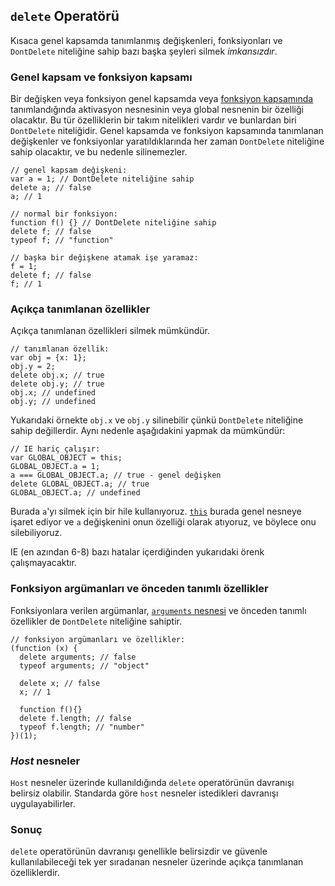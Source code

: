 ## `delete` Operatörü

Kısaca genel kapsamda tanımlanmış değişkenleri, fonksiyonları ve `DontDelete`
niteliğine sahip bazı başka şeyleri silmek *imkansızdır*.

### Genel kapsam ve fonksiyon kapsamı

Bir değişken veya fonksiyon genel kapsamda veya
[fonksiyon kapsamında](#function.scopes) tanımlandığında aktivasyon nesnesinin
veya global nesnenin bir özelliği olacaktır. Bu tür özelliklerin bir takım
nitelikleri vardır ve bunlardan biri `DontDelete` niteliğidir. Genel kapsamda ve
fonksiyon kapsamında tanımlanan değişkenler ve fonksiyonlar yaratıldıklarında
her zaman `DontDelete` niteliğine sahip olacaktır, ve bu nedenle silinemezler.
 
    // genel kapsam değişkeni:
    var a = 1; // DontDelete niteliğine sahip
    delete a; // false
    a; // 1

    // normal bir fonksiyon:
    function f() {} // DontDelete niteliğine sahip
    delete f; // false
    typeof f; // "function"

    // başka bir değişkene atamak işe yaramaz:
    f = 1;
    delete f; // false
    f; // 1

### Açıkça tanımlanan özellikler

Açıkça tanımlanan özellikleri silmek mümkündür.

    // tanımlanan özellik:
    var obj = {x: 1};
    obj.y = 2;
    delete obj.x; // true
    delete obj.y; // true
    obj.x; // undefined
    obj.y; // undefined

Yukarıdaki örnekte `obj.x` ve `obj.y` silinebilir çünkü `DontDelete` niteliğine
sahip değillerdir. Aynı nedenle aşağıdakini yapmak da mümkündür:

    // IE hariç çalışır:
    var GLOBAL_OBJECT = this;
    GLOBAL_OBJECT.a = 1;
    a === GLOBAL_OBJECT.a; // true - genel değişken
    delete GLOBAL_OBJECT.a; // true
    GLOBAL_OBJECT.a; // undefined

Burada `a`'yı silmek için bir hile kullanıyoruz. [`this`](#function.this)
burada genel nesneye işaret ediyor ve `a` değişkenini onun özelliği olarak
atıyoruz, ve böylece onu silebiliyoruz.

IE (en azından 6-8) bazı hatalar içerdiğinden yukarıdaki örenk çalışmayacaktır.

### Fonksiyon argümanları ve önceden tanımlı özellikler

Fonksiyonlara verilen argümanlar, [`arguments` nesnesi](#function.arguments)
ve önceden tanımlı özellikler de `DontDelete` niteliğine sahiptir.

    // fonksiyon argümanları ve özellikler:
    (function (x) {
      delete arguments; // false
      typeof arguments; // "object"
      
      delete x; // false
      x; // 1
      
      function f(){}
      delete f.length; // false
      typeof f.length; // "number"
    })(1);

### *Host* nesneler

`Host` nesneler üzerinde kullanıldığında `delete` operatörünün davranışı belirsiz
olabilir. Standarda göre `host` nesneler istedikleri davranışı uygulayabilirler.

### Sonuç

`delete` operatörünün davranışı genellikle belirsizdir ve güvenle kullanılabileceği
tek yer sıradanan nesneler üzerinde açıkça tanımlanan özelliklerdir.
